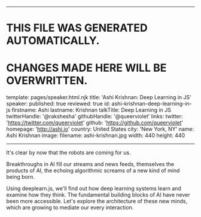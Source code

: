 ----

# THIS FILE WAS GENERATED AUTOMATICALLY.
# CHANGES MADE HERE WILL BE OVERWRITTEN.

template: pages/speaker.html.njk
title: 'Ashi Krishnan: Deep Learning in JS'
speaker:
  published: true
  reviewed: true
  id: ashi-krishnan-deep-learning-in-js
  firstname: Ashi
  lastname: Krishnan
  talkTitle: Deep Learning in JS
  twitterHandle: '@rakshesha'
  githubHandle: '@queerviolet'
  links:
    twitter: 'https://twitter.com/queerviolet'
    github: 'https://github.com/queerviolet'
    homepage: 'http://ashi.io'
  country: United States
  city: 'New York, NY'
  name: Ashi Krishnan
  image:
    filename: ashi-krishnan.jpg
    width: 440
    height: 440

----

It's clear by now that the robots are coming for us.

Breakthroughs in AI fill our streams and news feeds, themselves
the products of AI, the echoing algorithmic screams of a new
kind of mind being born.

Using deeplearn.js, we'll find out how deep learning systems
learn and examine how they think. The fundamental building
blocks of AI have never been more accessible. Let's explore
the architecture of these new minds, which are growing to mediate
our every interaction.